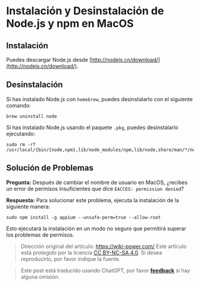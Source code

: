 # Instalación y Desinstalación de Node.js y npm en MacOS

## Instalación

Puedes descargar Node.js desde [http://nodejs.cn/download/](http://nodejs.cn/download/).

## Desinstalación

Si has instalado Node.js con `homebrew`, puedes desinstalarlo con el siguiente comando:

```shell
brew uninstall node
```

Si has instalado Node.js usando el paquete `.pkg`, puedes desinstalarlo ejecutando:

```shell
sudo rm -rf /usr/local/{bin/{node,npm},lib/node_modules/npm,lib/node,share/man/*/node.*}
```

## Solución de Problemas

**Pregunta:** Después de cambiar el nombre de usuario en MacOS, ¿recibes un error de permisos insuficientes que dice `EACCES: permission denied`?

**Respuesta:** Para solucionar este problema, ejecuta la instalación de la siguiente manera:

```shell
sudo npm install -g appium --unsafe-perm=true --allow-root
```

Esto ejecutará la instalación en un modo no seguro que permitirá superar los problemas de permisos.

> Dirección original del artículo: <https://wiki-power.com/>
> Este artículo está protegido por la licencia [CC BY-NC-SA 4.0](https://creativecommons.org/licenses/by/4.0/deed.zh). Si desea reproducirlo, por favor indique la fuente.

> Este post está traducido usando ChatGPT, por favor [**feedback**](https://github.com/linyuxuanlin/Wiki_MkDocs/issues/new) si hay alguna omisión.